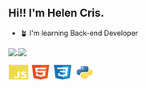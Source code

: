 ## Hi!! I'm Helen Cris.

  - 🪴 I'm learning Back-end Developer
<div>
  <a href="https://github.com/HelenCris/github-readme-stats">
    <img align="center" height = "160px" src="https://github-readme-stats.vercel.app/api?username=HelenCris&theme=aura" />
  </a> 
  <a href="https://github.com/HelenCris/convoychat">
    <img align="center" height = "160px" src="https://github-readme-stats.vercel.app/api/top-langs/?username=HelenCris&layout=compact&theme=aura" />
  </a>
</div
<div style="display: inline_block"><br>
  <img align="center" alt="Rafa-Js" height="30" width="40" src="https://raw.githubusercontent.com/devicons/devicon/master/icons/javascript/javascript-plain.svg">
  <img align="center" alt="Rafa-HTML" height="30" width="40" src="https://raw.githubusercontent.com/devicons/devicon/master/icons/html5/html5-original.svg">
  <img align="center" alt="Rafa-CSS" height="30" width="40" src="https://raw.githubusercontent.com/devicons/devicon/master/icons/css3/css3-original.svg">
  <img align="center" alt="Rafa-Python" height="30" width="40" src="https://raw.githubusercontent.com/devicons/devicon/master/icons/python/python-original.svg">
</div>
